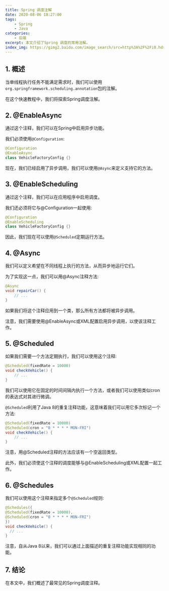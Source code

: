 ```yaml
---
title: Spring 调度注解
date: 2020-08-06 18:27:00
tags:
    - Spring
    - Java
categories:
    - 后端
excerpt: 本文介绍了Spring 调度的常用注解。
index_img: https://gimg2.baidu.com/image_search/src=http%3A%2F%2Fi0.hdslb.com%2Fbfs%2Farticle%2F1f2abd1d67247ad82eda8069cd73c61a189b7ad1.jpg&refer=http%3A%2F%2Fi0.hdslb.com&app=2002&size=f9999,10000&q=a80&n=0&g=0n&fmt=jpeg?sec=1632028951&t=4969344ee49ff8b1b313b3ceffe1c1d5
---
```


## 1. 概述
当单线程执行任务不能满足需求时，我们可以使用`org.springframework.scheduling.annotation`包的注解。

在这个快速教程中，我们将探索Spring调度注解。

## 2. @EnableAsync
通过这个注释，我们可以在Spring中启用异步功能。

我们必须使用`@Configuration`:

```Java
@Configuration
@EnableAsync
class VehicleFactoryConfig {}
```

现在，我们已经启用了异步调用，我们可以使用`@Async`来定义支持它的方法。

## 3. @EnableScheduling
通过这个注释，我们可以在应用程序中启用调度。

我们还必须将它与@Configuration一起使用:
```Java
@Configuration
@EnableScheduling
class VehicleFactoryConfig {}
```
因此，我们现在可以使用`@Scheduled`定期运行方法。

## 4. @Async
我们可以定义希望在不同线程上执行的方法，从而异步地运行它们。

为了实现这一点，我们可以用@Async注释方法:

```Java
@Async
void repairCar() {
    // ...
}
```
如果我们将这个注释应用到一个类，那么所有方法都将被异步调用。

注意，我们需要使用@EnableAsync或XML配置启用异步调用，以使该注释工作。

## 5. @Scheduled
如果我们需要一个方法定期执行，我们可以使用这个注释:

```Java
@Scheduled(fixedRate = 10000)
void checkVehicle() {
    // ...
}
```
我们可以使用它在固定的时间间隔内执行一个方法，或者我们可以使用类似cron的表达式对其进行微调。

`@Scheduled`利用了Java 8的重复注释功能，这意味着我们可以用它多次标记一个方法:
```Java
@Scheduled(fixedRate = 10000)
@Scheduled(cron = "0 * * * * MON-FRI")
void checkVehicle() {
    // ...
}
```

注意，用@Scheduled注释的方法应该有一个空返回类型。

此外，我们必须使这个注释的调度能够与@EnableScheduling或XML配置一起工作。

## 6. @Schedules
我们可以使用这个注释来指定多个`@Scheduled`规则:
```Java
@Schedules({
@Scheduled(fixedRate = 10000),
@Scheduled(cron = "0 * * * * MON-FRI")
})
void checkVehicle() {
  // ...
}
```
注意，自从Java 8以来，我们可以通过上面描述的重复注释功能实现相同的功能。

## 7. 结论
在本文中，我们概述了最常见的Spring调度注释。
